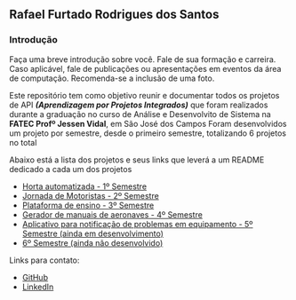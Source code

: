 ## Rafael Furtado Rodrigues dos Santos

### Introdução
Faça uma breve introdução sobre você. Fale de sua formação e carreira. Caso aplicável, fale de publicações ou apresentações em eventos da área de computação. Recomenda-se a inclusão de uma foto.

Este repositório tem como objetivo reunir e documentar todos os projetos de API ***(Aprendizagem por Projetos Integrados)*** que foram realizados durante a graduação no curso de Análise e Desenvolvito de Sistema na **FATEC Profº Jessen Vidal**, em São José dos Campos
Foram desenvolvidos um projeto por semestre, desde o primeiro semestre, totalizando 6 projetos no total

Abaixo está a lista dos projetos e seus links que leverá a um README dedicado a cada um dos projetos

- [Horta automatizada - 1º Semestre](https://github.com/Syank/portifolio-TG-fatec/tree/main/primeiroSemestre)
- [Jornada de Motoristas - 2º Semestre](https://github.com/Syank/PI-JornadaDeMotoristas)
- [Plataforma de ensino - 3º Semestre](https://github.com/Syank/API-RGBA)
- [Gerador de manuais de aeronaves - 4º Semestre](https://github.com/Syank/AirplaneDocGenerator)
- [Aplicativo para notificação de problemas em equipamento - 5º Semestre (ainda em desenvolvimento)](#)
- [6º Semestre (ainda não desenvolvido)](#)


Links para contato:
- [GitHub](https://github.com/Syank)
- [LinkedIn](https://www.linkedin.com/in/rafael-furtado-613a9712a/)